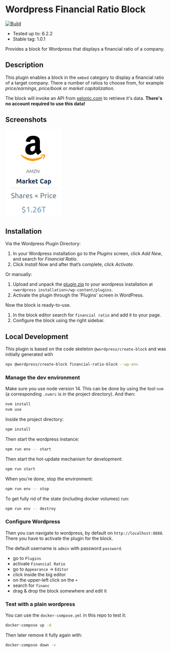# Wordpress Financial Ratio Block

[![Build](https://github.com/xelonic/wordpress-financial-ratio-block/actions/workflows/build.yml/badge.svg)](https://github.com/xelonic/wordpress-financial-ratio-block/actions/workflows/build.yml)

* Tested up to:      6.2.2
* Stable tag:        1.0.1

Provides a block for Wordpress that displays a financial ratio of a company.

## Description

This plugin enables a block in the `embed` category to display a financial ratio of a target company. There a
number of ratios to choose from, for example *price/earnings*, *price/book* or *market capitalization*.

The block will invoke an API from <a href="https://xelonic.com" target="_blank">xelonic.com</a> to retrieve it's data.
**There's no account required to use this data!**

## Screenshots

![block screenshot](./assets/screenshot-1.png)

## Installation

Via the Wordpress Plugin Directory:
1. In your Wordpress installation go to the *Plugins* screen, click *Add New*, and search for *Financial Ratio*.
2. Click *Install Now* and after that’s complete, click *Activate*.

Or manually:
1. Upload and unpack the [plugin zip](https://github.com/xelonic/wordpress-financial-ratio-block/releases/download/v1.0.0/financial-ratio-block.zip)
   to your wordpress installation at `<wordpress installation>/wp-content/plugins`.
2. Activate the plugin through the 'Plugins' screen in WordPress.

Now the block is ready-to-use.

1. In the block editor search for `financial ratio` and add it to your page.
2. Configure the block using the right sidebar.

## Local Development

This plugin is based on the code skeleton `@wordpress/create-block` and was initially generated with

```bash
npx @wordpress/create-block financial-ratio-block --wp-env
```

### Manage the dev environment

Make sure you use node version 14. This can be done by using the tool `nvm` (a corresponding `.nvmrc`
is in the project directory). And then:

```bash
nvm install
nvm use
```

Inside the project directory:

```bash
npm install
```

Then start the wordpress instance:

```bash
npm run env -- start
```

Then start the hot-update mechanism for development:

```bash
npm run start
```

When you're done, stop the environment:

```bash
npm run env -- stop
```

To get fully rid of the state (including docker volumes) run:

```bash
npm run env -- destroy
```

### Configure Wordpress

Then you can navigate to wordpress, by default on `http://localhost:8888`. There you have to activate the plugin
for the block.

The default username is `admin` with password `password`.

* go to `Plugins`
* activate `Financial Ratio`
* go to `Appearance` -> `Editor`
* click inside the big editor
* on the upper-left click on the `+`
* search for `financ`
* drag & drop the block somewhere and edit it

### Test with a plain wordpress

You can use the `docker-compose.yml` in this repo to test it:

```bash
docker-compose up -d
```

Then later remove it fully again with:

```bash
docker-compose down -v
```
